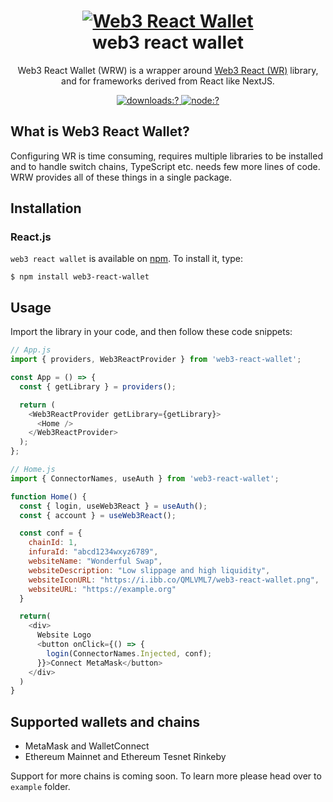 <h1 align=center>
  <a href="https://github.com/MusabShakeel576/web3-react-wallet" title="Web3 React Wallet Documentation">
    <img alt="Web3 React Wallet" src="https://i.ibb.co/QMLVML7/web3-react-wallet.png">
  </a>
  <br>
  web3 react wallet
</h1>

<p align=center>
  Web3 React Wallet (WRW) is a wrapper around <a href="https://github.com/NoahZinsmeister/web3-react">Web3 React (WR)</a> library, and for frameworks derived from React like NextJS.
</p>

<p align=center>
  <a href="https://www.npmjs.com/package/web3-react-wallet">
    <img
      alt="downloads:?"
      src="https://img.shields.io/npm/dm/web3-react-wallet.svg?style=?style=flat&logo=npm"
    />
  </a>
  <a href="https://www.npmjs.com/package/chai">
    <img
      alt="node:?"
      src="https://img.shields.io/badge/node-%3E=10.0-blue.svg?style=flat-square"
    />
  </a>
</p>

## What is Web3 React Wallet?

Configuring WR is time consuming, requires multiple libraries to be installed and to handle switch chains, TypeScript etc. needs few more lines of code. WRW provides all of these things in a single package.

## Installation

### React.js

`web3 react wallet` is available on [npm](https://www.npmjs.com/package/web3-react-wallet). To install it, type:

    $ npm install web3-react-wallet

## Usage

Import the library in your code, and then follow these code snippets:

```js
// App.js
import { providers, Web3ReactProvider } from 'web3-react-wallet';

const App = () => {
  const { getLibrary } = providers();

  return (
    <Web3ReactProvider getLibrary={getLibrary}>
      <Home />
    </Web3ReactProvider>
  );
};
```

```js
// Home.js
import { ConnectorNames, useAuth } from 'web3-react-wallet';

function Home() {
  const { login, useWeb3React } = useAuth();
  const { account } = useWeb3React();

  const conf = {
    chainId: 1,
    infuraId: "abcd1234wxyz6789",
    websiteName: "Wonderful Swap",
    websiteDescription: "Low slippage and high liquidity",
    websiteIconURL: "https://i.ibb.co/QMLVML7/web3-react-wallet.png",
    websiteURL: "https://example.org"
  }

  return(
    <div>
      Website Logo
      <button onClick={() => {
        login(ConnectorNames.Injected, conf);
      }}>Connect MetaMask</button>
    </div>
  )
}
```

## Supported wallets and chains

- MetaMask and WalletConnect
- Ethereum Mainnet and Ethereum Tesnet Rinkeby

Support for more chains is coming soon. To learn more please head over to `example` folder.